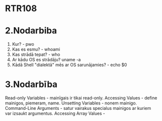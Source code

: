 # RTR108



# 2.Nodarbiba
1. Kur? - pwo
2. Kas es esmu? - whoami
3. Kas strādā tepat? - who
4. Ar kādu OS es strādāju?  uname -a
5. Kādā Shell "dialektā" mēs ar OS sarunājamies? - echo $0



# 3.Nodarbība
Read-only Variables - mainīgais ir tikai read-only.
Accessing Values - define mainigos, piemeram, name.
Unsetting Variables - nonem mainigo.
Command-Line Arguments - satur vairakus specialus mainigos ar kuriem var izsaukt argumentus.
Accessing Array Values - 
